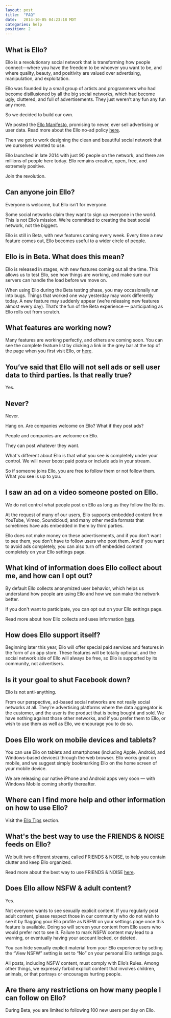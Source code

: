 ```yaml
---
layout: post
title:  "FAQ"
date:   2014-10-05 04:23:18 MDT
categories: help
position: 2
---
```

## What is Ello?

Ello is a revolutionary social network that is transforming how people connect—where you have the freedom to be whoever you want to be, and where quality, beauty, and positivity are valued over advertising, manipulation, and exploitation.

Ello was founded by a small group of artists and programmers who had become disillusioned by all the big social networks, which had become ugly, cluttered, and full of advertisements. They just weren’t any fun any fun any more.

So we decided to build our own.

We posted the [Ello Manifesto](/wtf/about/ello-manifesto/), promising to never, ever sell advertising or user data. Read more about the Ello no-ad policy [here](/wtf/post/why-no-ads).

Then we got to work designing the clean and beautiful social network that we ourselves wanted to use.

Ello launched in late 2014 with just 90 people on the network, and there are millions of people here today. Ello remains creative, open, free, and extremely positive.

Join the revolution.

## Can anyone join Ello?

Everyone is welcome, but Ello isn’t for everyone.

Some social networks claim they want to sign up everyone in the world. This is not Ello’s mission. We’re committed to creating the best social network, not the biggest.

Ello is still in Beta, with new features coming every week. Every time a new feature comes out, Ello becomes useful to a wider circle of people.

## Ello is in Beta. What does this mean?

Ello is released in stages, with new features coming out all the time. This allows us to test Ello, see how things are working, and make sure our servers can handle the load before we move on.

When using Ello during the Beta testing phase, you may occasionally run into bugs. Things that worked one way yesterday may work differently today. A new feature may suddenly appear (we’re releasing new features almost every day). That’s the fun of the Beta experience — participating as Ello rolls out from scratch.

## What features are working now?

Many features are working perfectly, and others are coming soon. You can see the complete feature list by clicking a link in the grey bar at the top of the page when you first visit Ello, or [here](/wtf/post/featurelist).

## You’ve said that Ello will not sell ads or sell user data to third parties. Is that really true?

Yes.

## Never?

Never.

Hang on. Are companies welcome on Ello? What if they post ads?

People and companies are welcome on Ello.

They can post whatever they want.

What's different about Ello is that what you see is completely under your control. We will never boost paid posts or include ads in your stream.

So if someone joins Ello, you are free to follow them or not follow them. What you see is up to you.

## I saw an ad on a video someone posted on Ello.

We do not control what people post on Ello as long as they follow the Rules.

At the request of many of our users, Ello supports embedded content from YouTube, Vimeo, Soundcloud, and many other media formats that sometimes have ads embedded in them by third parties.

Ello does not make money on these advertisements, and if you don't want to see them, you don't have to follow users who post them. And if you want to avoid ads completely, you can also turn off embedded content completely on your Ello settings page.

## What kind of information does Ello collect about me, and how can I opt out?

By default Ello collects anonymized user behavior, which helps us understand how people are using Ello and how we can make the network better.

If you don't want to participate, you can opt out on your Ello settings page.

Read more about how Ello collects and uses information [here](/wtf/post/information-use).

## How does Ello support itself?

Beginning later this year, Ello will offer special paid services and features in the form of an app store. These features will be totally optional, and the social network side of Ello will always be free, so Ello is supported by its community, not advertisers.

## Is it your goal to shut Facebook down?

Ello is not anti-anything.

From our perspective, ad-based social networks are not really social networks at all. They’re advertising platforms where the data aggregator is the customer, and the user is the product that is being bought and sold. We have nothing against those other networks, and if you prefer them to Ello, or wish to use them as well as Ello, we encourage you to do so.

## Does Ello work on mobile devices and tablets?

You can use Ello on tablets and smartphones (including Apple, Android, and Windows-based devices) through the web browser. Ello works great on mobile, and we suggest simply bookmarking Ello on the home screen of your mobile device.

We are releasing our native iPhone and Android apps very soon — with Windows Mobile coming shortly thereafter.

## Where can I find more help and other information on how to use Ello?

Visit the [Ello Tips](/wtf/help/tips/) section.

## What's the best way to use the FRIENDS & NOISE feeds on Ello?

We built two different streams, called FRIENDS & NOISE, to help you contain clutter and keep Ello organized.

Read more about the best way to use FRIENDS & NOISE [here](/wtf/post/friendsandnoise).

## Does Ello allow NSFW & adult content?

Yes.

Not everyone wants to see sexually explicit content. If you regularly post adult content, please respect those in our community who do not wish to see it by flagging your Ello profile as NSFW on your settings page once this feature is available. Doing so will screen your content from Ello users who would prefer not to see it. Failure to mark NSFW content may lead to a warning, or eventually having your account locked, or deleted.

You can hide sexually explicit material from your Ello experience by setting the “View NSFW” setting is set to “No” on your personal Ello settings page.

All posts, including NSFW content, must comply with Ello’s Rules. Among other things, we expressly forbid explicit content that involves children, animals, or that portrays or encourages hurting people.

## Are there any restrictions on how many people I can follow on Ello?

During Beta, you are limited to following 100 new users per day on Ello.
